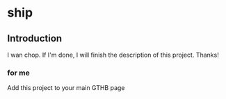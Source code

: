 # ship
## Introduction
I wan chop. If I'm done, I will finish the description of this project. Thanks!



### for me
Add this project to your main GTHB page

